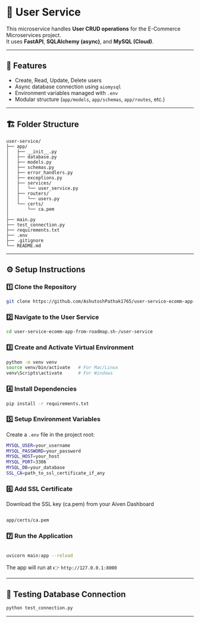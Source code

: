 # 🧩 User Service

This microservice handles **User CRUD operations** for the E-Commerce Microservices project.  
It uses **FastAPI**, **SQLAlchemy (async)**, and **MySQL (Cloud)**.

---

## 🚀 Features
- Create, Read, Update, Delete users  
- Async database connection using `aiomysql`  
- Environment variables managed with `.env`  
- Modular structure (`app/models`, `app/schemas`, `app/routes`, etc.)

---

## 🏗️ Folder Structure
```
user-service/                       
├── app/                           
│   ├── __init__.py
│   ├── database.py                
│   ├── models.py                  
│   ├── schemas.py
│   ├── error_handlers.py
│   ├── exceptions.py         
│   ├── services/
│   │   └── user_service.py
│   ├── routers/
│   │   └── users.py                
│   └── certs/
│       └── ca.pem                 
│
├── main.py                       
├── test_connection.py             
├── requirements.txt
├── .env                           
├── .gitignore
└── README.md

```

---

## ⚙️ Setup Instructions

### 1️⃣ Clone the Repository
```bash
git clone https://github.com/AshutoshPathak1765/user-service-ecomm-app-from-roadmap.sh-.git
```

### 2️⃣ Navigate to the User Service
```bash
cd user-service-ecomm-app-from-roadmap.sh-/user-service
```

### 3️⃣ Create and Activate Virtual Environment
```bash
python -m venv venv
source venv/bin/activate   # For Mac/Linux
venv\Scripts\activate      # For Windows
```

### 4️⃣ Install Dependencies
```bash
pip install -r requirements.txt
```

### 5️⃣ Setup Environment Variables
Create a `.env` file in the project root:
```bash
MYSQL_USER=your_username
MYSQL_PASSWORD=your_password
MYSQL_HOST=your_host
MYSQL_PORT=3306
MYSQL_DB=your_database
SSL_CA=path_to_ssl_certificate_if_any
```



### 6️⃣ Add SSL Certificate
Download the SSL key (ca.pem) from your Aiven Dashboard
```bash

app/certs/ca.pem

```
### 7️⃣ Run the Application

```bash

uvicorn main:app --reload


```

The app will run at 👉 `http://127.0.0.1:8000`

---

## 🧠 Testing Database Connection
```bash
python test_connection.py
```

---


